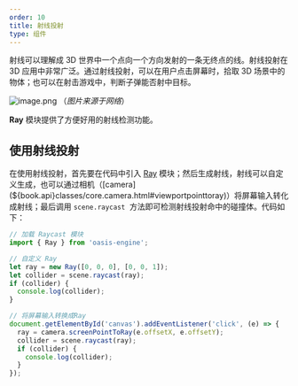 ```yaml
---
order: 10
title: 射线投射
type: 组件
---
```


射线可以理解成 3D 世界中一个点向一个方向发射的一条无终点的线。射线投射在 3D 应用中非常广泛。通过射线投射，可以在用户点击屏幕时，拾取 3D 场景中的物体；也可以在射击游戏中，判断子弹能否射中目标。

![image.png](https://gw.alipayobjects.com/mdn/rms_d27172/afts/img/A*sr_IRYSLugMAAAAAAAAAAAAAARQnAQ)
（_图片来源于网络_）

**Ray** 模块提供了方便好用的射线检测功能。

## 使用射线投射

在使用射线投射，首先要在代码中引入 [Ray](${book.api}classes/math.ray.html) 模块；然后生成射线，射线可以自定义生成，也可以通过相机（[camera](${book.api}classes/core.camera.html#viewportpointtoray)）将屏幕输入转化成射线；最后调用 `scene.raycast`  方法即可检测射线投射命中的碰撞体。代码如下：


```typescript
// 加载 Raycast 模块
import { Ray } from 'oasis-engine';

// 自定义 Ray
let ray = new Ray([0, 0, 0], [0, 0, 1]);
let collider = scene.raycast(ray);
if (collider) {
  console.log(collider);
}

// 将屏幕输入转换成Ray
document.getElementById('canvas').addEventListener('click', (e) => {
  ray = camera.screenPointToRay(e.offsetX, e.offsetY);
  collider = scene.raycast(ray);
  if (collider) {
    console.log(collider);
  }
});
```

